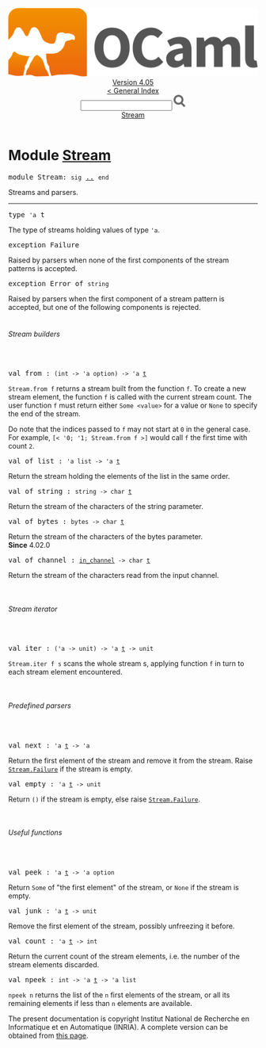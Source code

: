 <!-- ((! set title API !)) ((! set documentation !)) ((! set api !)) ((! set nobreadcrumb !)) -->
<div class="api"><header><nav class="toc brand"><a class="brand" href="https://ocaml.org/"><img src="colour-logo-gray.svg" class="svg" alt="OCaml"></a></nav><nav class="toc"><div class="toc_version"><a href="/docs" id="version-select">Version 4.05</a></div><a href="index.html">&lt; General Index</a><div class="api_search"><input type="text" name="apisearch" id="api_search" oninput="mySearch(false);" onkeypress="this.oninput();" onclick="this.oninput();" onpaste="this.oninput();">
<img src="search_icon.svg" alt="Search" class="svg" onclick="mySearch(false)"></div>
<div id="search_results"></div><div class="toc_title"><a href="#top">Stream</a></div><ul></ul></nav></header>

<h1>Module <a href="type_Stream.html">Stream</a></h1>

<pre><span class="keyword">module</span> Stream: <code class="code"><span class="keyword">sig</span></code> <a href="Stream.html">..</a> <code class="code"><span class="keyword">end</span></code></pre><div class="info module top">
Streams and parsers.<br>
</div>
<hr width="100%">

<pre><span id="TYPEt"><span class="keyword">type</span> <code class="type">'a</code> t</span> </pre>
<div class="info ">
The type of streams holding values of type <code class="code"><span class="keywordsign">'</span>a</code>.<br>
</div>


<pre><span id="EXCEPTIONFailure"><span class="keyword">exception</span> Failure</span></pre>
<div class="info ">
Raised by parsers when none of the first components of the stream
   patterns is accepted.<br>
</div>

<pre><span id="EXCEPTIONError"><span class="keyword">exception</span> Error</span> <span class="keyword">of</span> <code class="type">string</code></pre>
<div class="info ">
Raised by parsers when the first component of a stream pattern is
   accepted, but one of the following components is rejected.<br>
</div>
<br>
<h6 id="6_Streambuilders">Stream builders</h6><br>

<pre><span id="VALfrom"><span class="keyword">val</span> from</span> : <code class="type">(int -&gt; 'a option) -&gt; 'a <a href="Stream.html#TYPEt">t</a></code></pre><div class="info ">
<code class="code"><span class="constructor">Stream</span>.from&nbsp;f</code> returns a stream built from the function <code class="code">f</code>.
   To create a new stream element, the function <code class="code">f</code> is called with
   the current stream count. The user function <code class="code">f</code> must return either
   <code class="code"><span class="constructor">Some</span>&nbsp;&lt;value&gt;</code> for a value or <code class="code"><span class="constructor">None</span></code> to specify the end of the
   stream.
<p>

   Do note that the indices passed to <code class="code">f</code> may not start at <code class="code">0</code> in the
   general case. For example, <code class="code">[&lt;&nbsp;<span class="keywordsign">'</span>0;&nbsp;<span class="keywordsign">'</span>1;&nbsp;<span class="constructor">Stream</span>.from&nbsp;f&nbsp;&gt;]</code> would call
   <code class="code">f</code> the first time with count <code class="code">2</code>.<br>
</p></div>

<pre><span id="VALof_list"><span class="keyword">val</span> of_list</span> : <code class="type">'a list -&gt; 'a <a href="Stream.html#TYPEt">t</a></code></pre><div class="info ">
Return the stream holding the elements of the list in the same
   order.<br>
</div>

<pre><span id="VALof_string"><span class="keyword">val</span> of_string</span> : <code class="type">string -&gt; char <a href="Stream.html#TYPEt">t</a></code></pre><div class="info ">
Return the stream of the characters of the string parameter.<br>
</div>

<pre><span id="VALof_bytes"><span class="keyword">val</span> of_bytes</span> : <code class="type">bytes -&gt; char <a href="Stream.html#TYPEt">t</a></code></pre><div class="info ">
Return the stream of the characters of the bytes parameter.<br>
<b>Since</b> 4.02.0<br>
</div>

<pre><span id="VALof_channel"><span class="keyword">val</span> of_channel</span> : <code class="type"><a href="Pervasives.html#TYPEin_channel">in_channel</a> -&gt; char <a href="Stream.html#TYPEt">t</a></code></pre><div class="info ">
Return the stream of the characters read from the input channel.<br>
</div>
<br>
<h6 id="6_Streamiterator">Stream iterator</h6><br>

<pre><span id="VALiter"><span class="keyword">val</span> iter</span> : <code class="type">('a -&gt; unit) -&gt; 'a <a href="Stream.html#TYPEt">t</a> -&gt; unit</code></pre><div class="info ">
<code class="code"><span class="constructor">Stream</span>.iter&nbsp;f&nbsp;s</code> scans the whole stream s, applying function <code class="code">f</code>
   in turn to each stream element encountered.<br>
</div>
<br>
<h6 id="6_Predefinedparsers">Predefined parsers</h6><br>

<pre><span id="VALnext"><span class="keyword">val</span> next</span> : <code class="type">'a <a href="Stream.html#TYPEt">t</a> -&gt; 'a</code></pre><div class="info ">
Return the first element of the stream and remove it from the
   stream. Raise <a href="Stream.html#EXCEPTIONFailure"><code class="code"><span class="constructor">Stream</span>.<span class="constructor">Failure</span></code></a> if the stream is empty.<br>
</div>

<pre><span id="VALempty"><span class="keyword">val</span> empty</span> : <code class="type">'a <a href="Stream.html#TYPEt">t</a> -&gt; unit</code></pre><div class="info ">
Return <code class="code">()</code> if the stream is empty, else raise <a href="Stream.html#EXCEPTIONFailure"><code class="code"><span class="constructor">Stream</span>.<span class="constructor">Failure</span></code></a>.<br>
</div>
<br>
<h6 id="6_Usefulfunctions">Useful functions</h6><br>

<pre><span id="VALpeek"><span class="keyword">val</span> peek</span> : <code class="type">'a <a href="Stream.html#TYPEt">t</a> -&gt; 'a option</code></pre><div class="info ">
Return <code class="code"><span class="constructor">Some</span></code> of "the first element" of the stream, or <code class="code"><span class="constructor">None</span></code> if
   the stream is empty.<br>
</div>

<pre><span id="VALjunk"><span class="keyword">val</span> junk</span> : <code class="type">'a <a href="Stream.html#TYPEt">t</a> -&gt; unit</code></pre><div class="info ">
Remove the first element of the stream, possibly unfreezing
   it before.<br>
</div>

<pre><span id="VALcount"><span class="keyword">val</span> count</span> : <code class="type">'a <a href="Stream.html#TYPEt">t</a> -&gt; int</code></pre><div class="info ">
Return the current count of the stream elements, i.e. the number
   of the stream elements discarded.<br>
</div>

<pre><span id="VALnpeek"><span class="keyword">val</span> npeek</span> : <code class="type">int -&gt; 'a <a href="Stream.html#TYPEt">t</a> -&gt; 'a list</code></pre><div class="info ">
<code class="code">npeek&nbsp;n</code> returns the list of the <code class="code">n</code> first elements of
   the stream, or all its remaining elements if less than <code class="code">n</code>
   elements are available.<br>
</div>
<div class="copyright">The present documentation is copyright Institut National de Recherche en Informatique et en Automatique (INRIA). A complete version can be obtained from <a href="http://caml.inria.fr/pub/docs/manual-ocaml/">this page</a>.</div></div>